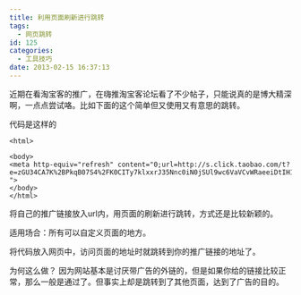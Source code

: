 ```yaml
---
title: 利用页面刷新进行跳转
tags:
  - 网页跳转
id: 125
categories:
  - 工具技巧
date: 2013-02-15 16:37:13
---
```


近期在看淘宝客的推广，在嗨推淘宝客论坛看了不少帖子，只能说真的是博大精深啊，一点点尝试咯。比如下面的这个简单但又使用又有意思的跳转。

代码是这样的
```
<html>

<body>
<meta http-equiv="refresh" content="0;url=http://s.click.taobao.com/t?e=zGU34CA7K%2BPkqB07S4%2FK0CITy7klxxrJ35Nnc0iN0jSUl9wc6VaVCvWRaeeiDtIH1Zyj39ZxgLj3GgUToRJ3U8ILlGv9MWm5F8jMLjqqdJzhLg%3D%3D
">
</body>
</html>
```
将自己的推广链接放入url内，用页面的刷新进行跳转，方式还是比较新颖的。

适用场合：所有可以自定义页面的地方。

将代码放入网页中，访问页面的地址时就跳转到你的推广链接的地址了。

为何这么做？
因为网站基本是讨厌带广告的外链的，但是如果你给的链接比较正常，那么一般是通过了。但事实上却是跳转到了其他页面，达到了广告的目的。